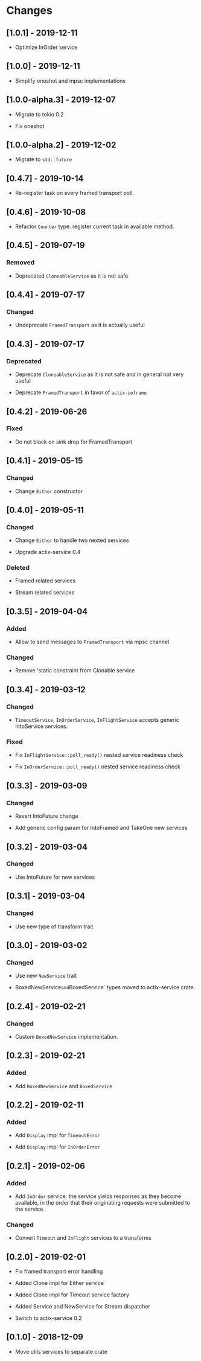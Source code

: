 # Changes

## [1.0.1] - 2019-12-11

* Optimize InOrder service

## [1.0.0] - 2019-12-11

* Simplify oneshot and mpsc implementations

## [1.0.0-alpha.3] - 2019-12-07

* Migrate to tokio 0.2

* Fix oneshot

## [1.0.0-alpha.2] - 2019-12-02

* Migrate to `std::future`

## [0.4.7] - 2019-10-14

* Re-register task on every framed transport poll.


## [0.4.6] - 2019-10-08

* Refactor `Counter` type. register current task in available method.


## [0.4.5] - 2019-07-19

### Removed

* Deprecated `CloneableService` as it is not safe


## [0.4.4] - 2019-07-17

### Changed

* Undeprecate `FramedTransport` as it is actually useful


## [0.4.3] - 2019-07-17

### Deprecated

* Deprecate `CloneableService` as it is not safe and in general not very useful

* Deprecate `FramedTransport` in favor of `actix-ioframe`


## [0.4.2] - 2019-06-26

### Fixed

* Do not block on sink drop for FramedTransport


## [0.4.1] - 2019-05-15

### Changed

* Change `Either` constructor


## [0.4.0] - 2019-05-11

### Changed

* Change `Either` to handle two nexted services

* Upgrade actix-service 0.4

### Deleted

* Framed related services

* Stream related services

## [0.3.5] - 2019-04-04

### Added

* Allow to send messages to `FramedTransport` via mpsc channel.

### Changed

* Remove 'static constraint from Clonable service


## [0.3.4] - 2019-03-12

### Changed

* `TimeoutService`, `InOrderService`, `InFlightService` accepts generic IntoService services.

### Fixed

* Fix `InFlightService::poll_ready()` nested service readiness check

* Fix `InOrderService::poll_ready()` nested service readiness check


## [0.3.3] - 2019-03-09

### Changed

* Revert IntoFuture change

* Add generic config param for IntoFramed and TakeOne new services


## [0.3.2] - 2019-03-04

### Changed

* Use IntoFuture for new services


## [0.3.1] - 2019-03-04

### Changed

* Use new type of transform trait


## [0.3.0] - 2019-03-02

### Changed

* Use new `NewService` trait

* BoxedNewService` and `BoxedService` types moved to actix-service crate.


## [0.2.4] - 2019-02-21

### Changed

* Custom `BoxedNewService` implementation.


## [0.2.3] - 2019-02-21

### Added

* Add `BoxedNewService` and `BoxedService`


## [0.2.2] - 2019-02-11

### Added

* Add `Display` impl for `TimeoutError`

* Add `Display` impl for `InOrderError`


## [0.2.1] - 2019-02-06

### Added

* Add `InOrder` service. the service yields responses as they become available,
  in the order that their originating requests were submitted to the service.

### Changed

* Convert `Timeout` and `InFlight` services to a transforms


## [0.2.0] - 2019-02-01

* Fix framed transport error handling

* Added Clone impl for Either service

* Added Clone impl for Timeout service factory

* Added Service and NewService for Stream dispatcher

* Switch to actix-service 0.2


## [0.1.0] - 2018-12-09

* Move utils services to separate crate
